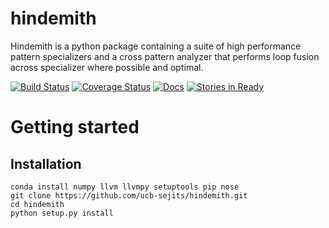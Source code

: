 # hindemith

Hindemith is a python package containing a suite of high performance pattern specializers and a 
cross pattern analyzer that performs loop fusion across specializer where possible and optimal.

[![Build Status](https://travis-ci.org/ucb-sejits/hindemith.svg?branch=master)](https://travis-ci.org/ucb-sejits/hindemith)
[![Coverage Status](https://coveralls.io/repos/ucb-sejits/hindemith/badge.png)](https://coveralls.io/r/ucb-sejits/hindemith)
[![Docs](https://readthedocs.org/projects/hindemith/badge/?version=latest)](http://hindemith.readthedocs.org/en/latest/)
[![Stories in Ready](https://badge.waffle.io/ucb-sejits/hindemith.png?label=ready&title=Ready)](https://waffle.io/ucb-sejits/hindemith)

# Getting started
## Installation
```
conda install numpy llvm llvmpy setuptools pip nose
git clone https://github.com/ucb-sejits/hindemith.git
cd hindemith
python setup.py install
```
